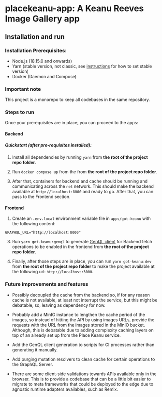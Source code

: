 # placekeanu-app: A Keanu Reeves Image Gallery app


## Installation and run

### Installation Prerequisites:

- Node.js (18.15.0 and onwards)
- Yarn (stable version, not classic, see [instructions](https://yarnpkg.com/getting-started/install) for how to set stable version)
- Docker (Daemon and Compose)


### Important note

This project is a monorepo to keep all codebases in the same repository.

### Steps to run

Once your prerequisites are in place, you can proceed to the apps:

#### Backend

##### Quickstart (after pre-requisites installed):

1. Install all dependencies by running `yarn` from **the root of the project repo folder**.

2. Run `docker compose up` from the from **the root of the project repo folder**.

3. After that, containers for backend and cache should be running and communicating across the `net` network. This should make the backend available at `http://localhost:8000` and ready to go. After that, you can pass to the Frontend section.


#### Frontend

1. Create an `.env.local` environment variable file in `apps/got-keanu` with the following content:

```
GRAPHQL_URL="http://localhost:8000"
```

3. Run `yarn got-keanu:genql` to generate [GenQL client](https://genql.dev/) for Backend fetch operations to be enabled in the frontend from **the root of the project repo folder**.

4. Finally, after those steps are in place, you can run `yarn got-keanu:dev` from **the root of the project repo folder** to make the project available at the following url: `http://localhost:3000`.


### Future improvements and features

- Possibly decoupled the cache from the backend so, if for any reason cache is not available, at least not interrupt the service, but this might be debatable, so, leaving as dependency for now.

- Probably add a MinIO instance to lengthen the cache period of the images, so instead of hitting the API by using images URLs, provide the requests with the URL from the images stored in the MinIO bucket. Although, this is debatable due to adding complexity caching layers on top of an already set up from the Place Keanu service.

- Add the GenQL client generation to scripts for CI processes rather than generating it manually.

- Add purging mutation resolvers to clean cache for certain operations to the GraphQL Server.

- There are some client-side validations towards APIs available only in the browser. This is to provide a codebase that can be a little bit easier to migrate to meta frameworks that could be deployed to the edge due to agnostic runtime adapters availables, such as Remix.